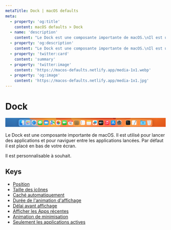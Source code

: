 ```yaml
---
metaTitle: Dock | macOS defaults
meta:
  - property: 'og:title'
    content: macOS defaults > Dock
  - name: 'description'
    content: "Le Dock est une composante importante de macOS.\nIl est utilisé pour lancer des applications et pour naviguer entre les applications lancées.\nPar défaut il est placé en bas de votre écran.\n\nIl est personnalisable à souhait.\n"
  - property: 'og:description'
    content: "Le Dock est une composante importante de macOS.\nIl est utilisé pour lancer des applications et pour naviguer entre les applications lancées.\nPar défaut il est placé en bas de votre écran.\n\nIl est personnalisable à souhait.\n"
  - property: 'twitter:card'
    content: 'summary'
  - property: 'twitter:image'
    content: 'https://macos-defaults.netlify.app/media-1x1.webp'
  - property: 'og:image'
    content: 'https://macos-defaults.netlify.app/media-1x1.jpg'
---
```


# Dock

<img
  src="./dock.png" alt="Une capture de Dock"
  width="740" height="41" style="height: auto"
/>

Le Dock est une composante importante de macOS.
Il est utilisé pour lancer des applications et pour naviguer entre les applications lancées.
Par défaut il est placé en bas de votre écran.

Il est personnalisable à souhait.

## Keys

- [Position](./orientation.html)
- [Taille des icônes](./tilesize.html)
- [Caché automatiquement](./autohide.html)
- [Durée de l&#x27;animation d&#x27;affichage](./autohide-time-modifier.html)
- [Délai avant affichage](./autohide-delay.html)
- [Afficher les Apps récentes](./show-recents.html)
- [Animation de minimisation](./mineffect.html)
- [Seulement les applications actives](./static-only.html)
